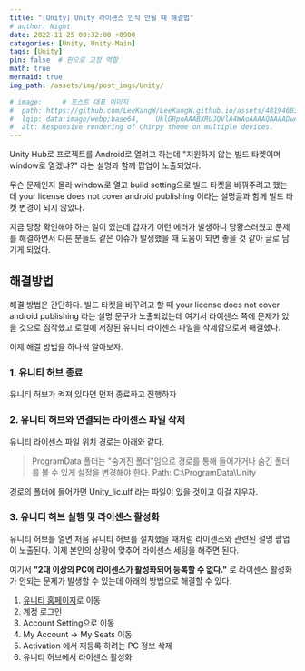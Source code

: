 ```yaml
---
title: "[Unity] Unity 라이센스 인식 안될 때 해결법"
# author: Night
date: 2022-11-25 00:32:00 +0900
categories: [Unity, Unity-Main]
tags: [Unity]
pin: false  # 핀으로 고정 역할
math: true
mermaid: true
img_path: /assets/img/post_imgs/Unity/

# image:     # 포스트 대표 이미지
#  path: https://github.com/LeeKangW/LeeKangW.github.io/assets/48194683/7e5b8251-2544-4eea-b702-ad59aa404e9e
#  lqip: data:image/webp;base64,    UklGRpoAAABXRUJQVlA4WAoAAAAQAAAADwAABwAAQUxQSDIAAAARL0AmbZurmr57yyIiqE8oiG0bejIYEQTgqiDA9vqnsUSI6H+oAERp2HZ65qP/VIAWAFZQOCBCAAAA8AEAnQEqEAAIAAVAfCWkAALp8sF8rgRgAP7o9FDvMCkMde9PK7euH5M1m6VWoDXf2FkP3BqV0ZYbO6NA/VFIAAAA
#  alt: Responsive rendering of Chirpy theme on multiple devices.
---
```


Unity Hub로 프로젝트를 Android로 열려고 하는데 "지원하지 않는 빌드 타켓이며 window로 열겠냐?" 라는 설명과 함께 팝업이 노출되었다.

무슨 문제인지 몰라 window로 열고 build setting으로 빌드 타켓을 바꿔주려고 했는데 your license does not cover android publishing 이라는 설명글과 함께 빌드 타켓 변경이 되지 않았다.

지금 당장 확인해야 하는 일이 있는데 갑자기 이런 에러가 발생하니 당황스러웠고 문제를 해결하면서 다른 분들도 같은 이슈가 발생했을 때 도움이 되면 좋을 것 같아 글로 남기게 되었다.

## 해결방법

해결 방법은 간단하다. 빌드 타켓을 바꾸려고 할 때 your license does not cover android publishing 라는 설명 문구가 노출되었는데 여기서 라이센스 쪽에 문제가 있을 것으로 짐작했고 로컬에 저장된 유니티 라이센스 파일을 삭제함으로써 해결했다.

이제 해결 방법을 하나씩 알아보자.

### 1\. 유니티 허브 종료

유니티 허브가 켜져 있다면 먼저 종료하고 진행하자

### 2\. 유니티 허브와 연결되는 라이센스 파일 삭제

유니티 라이센스 파일 위치 경로는 아래와 같다.

> ProgramData 폴더는 "숨겨진 폴더"임으로 경로를 통해 들어가거나 숨긴 폴더를 볼 수 있게 설정을 변경해야 한다. Path: C:\\ProgramData\\Unity

경로의 폴더에 들어가면 Unity\_lic.ulf 라는 파일이 있을 것이고 이걸 지우자.

### 3\. 유니티 허브 실행 및 라이센스 활성화

유니티 허브를 열면 처음 유니티 허브를 설치했을 때처럼 라이센스와 관련된 설명 팝업이 노출된다. 이제 본인의 상황에 맞추어 라이센스 세팅을 해주면 된다.

여기서 **"2대 이상의 PC에 라이센스가 활성화되어 등록할 수 없다."** 로 라이센스 활성화가 안되는 문제가 발생할 수 있는데 아래의 방법으로 해결할 수 있다.

1.  [유니티 홈페이지](https://unity.com/kr)로 이동
2.  계정 로그인
3.  Account Setting으로 이동
4.  My Account -> My Seats 이동
5.  Activation 에서 재등록 하려는 PC 정보 삭제
6.  유니티 허브에서 라이센스 활성화
